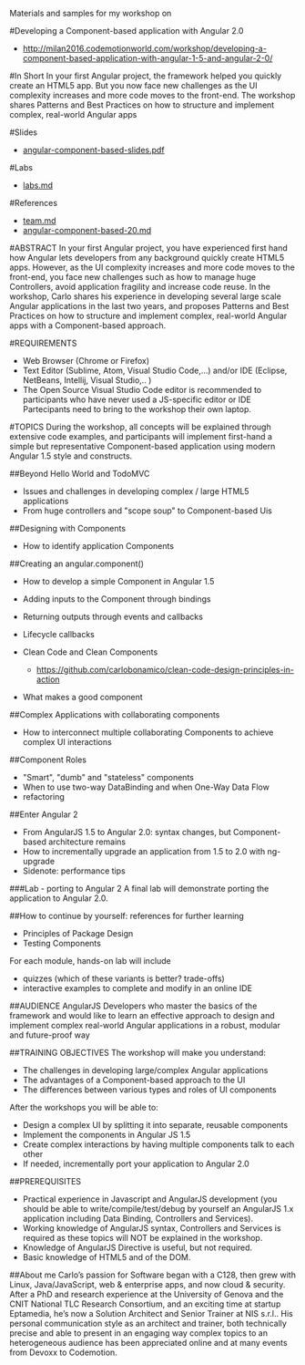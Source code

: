 Materials and samples for my workshop on 

#Developing a Component-based application with Angular 2.0
* http://milan2016.codemotionworld.com/workshop/developing-a-component-based-application-with-angular-1-5-and-angular-2-0/

#In Short
In your first Angular project, the framework helped you quickly create an HTML5 app. But you now face new challenges as the UI complexity increases and more code moves to the front-end. The workshop shares Patterns and Best Practices on how to structure and implement complex, real-world Angular apps


#Slides
* [angular-component-based-slides.pdf](angular-component-based-slides.pdf)

#Labs
* [labs.md](labs.md)

#References
* [team.md](team.md)
* [angular-component-based-20.md](angular-component-based-20.md)

#ABSTRACT
In your first Angular project, you have experienced first hand how Angular lets developers from any background quickly create HTML5 apps. 
However, as the UI complexity increases and more code moves to the front-end, you face new challenges such as how to manage huge 
Controllers, avoid application fragility and increase code reuse. In the workshop, Carlo shares his experience in developing 
several large scale Angular applications in the last two years, and proposes Patterns and Best Practices on how to structure 
and implement complex, real-world Angular apps with a Component-based approach.

#REQUIREMENTS
* Web Browser (Chrome or Firefox)
* Text Editor (Sublime, Atom, Visual Studio Code,…) and/or IDE (Eclipse, NetBeans, Intellij, Visual Studio,.. )
* The Open Source Visual Studio Code editor is recommended to participants who have never used a JS-specific editor or IDE
Partecipants need to bring to the workshop their own laptop.

#TOPICS
During the workshop, all concepts will be explained through extensive code examples, and participants 
will implement first-hand a simple but representative Component-based application 
using modern Angular 1.5 style and constructs.

##Beyond Hello World and TodoMVC
* Issues and challenges in developing complex / large HTML5 applications
* From huge controllers and "scope soup" to Component-based Uis

##Designing with Components
* How to identify application Components

##Creating an angular.component()
* How to develop a simple Component in Angular 1.5
* Adding inputs to the Component through bindings
* Returning outputs through events and callbacks
* Lifecycle callbacks

* Clean Code and Clean Components
  * https://github.com/carlobonamico/clean-code-design-principles-in-action
* What makes a good component

##Complex Applications with collaborating components
* How to interconnect multiple collaborating Components to achieve complex UI interactions

##Component Roles
* "Smart", "dumb" and "stateless" components
* When to use two-way DataBinding and when One-Way Data Flow
* refactoring

##Enter Angular 2
* From AngularJS 1.5 to Angular 2.0: syntax changes, but Component-based architecture remains
* How to incrementally upgrade an application from 1.5 to 2.0 with ng-upgrade
* Sidenote: performance tips

###Lab - porting to Angular 2
A final lab will demonstrate porting the application to Angular 2.0.

##How to continue by yourself: references for further learning
- Principles of Package Design
- Testing Components

For each module, hands-on lab will include
- quizzes (which of these variants is better? trade-offs)
- interactive examples to complete and modify in an online IDE


##AUDIENCE
AngularJS Developers who master the basics of the framework and would like to learn an effective approach to design and implement complex real-world Angular applications in a robust, modular and future-proof way

##TRAINING OBJECTIVES
The workshop will make you understand:
* The challenges in developing large/complex Angular applications
* The advantages of a Component-based approach to the UI
* The differences between various types and roles of UI components

After the workshops you will be able to:
* Design a complex UI by splitting it into separate, reusable components
* Implement the components in Angular JS 1.5
* Create complex interactions by having multiple components talk to each other
* If needed, incrementally port your application to Angular 2.0

##PREREQUISITES
* Practical experience in Javascript and AngularJS development (you should be able to write/compile/test/debug by yourself an AngularJS 1.x application including Data Binding, Controllers and Services).
* Working knowledge of AngularJS syntax, Controllers and Services is required as these topics will NOT be explained in the workshop.
*  Knowledge of AngularJS Directive is useful, but not required.
* Basic knowledge of HTML5 and of the DOM.

##About me 
Carlo’s passion for Software began with a C128, then grew with Linux, Java/JavaScript, web & enterprise apps, and now cloud & security. After a PhD and research experience at the University of Genova and the CNIT National TLC Research Consortium, and an exciting time at startup Eptamedia, he’s now a Solution Architect and Senior Trainer at NIS s.r.l.. His personal communication style as an architect and trainer, both technically precise and able to present in an engaging  way complex topics to an heterogeneous audience has been appreciated online and at many events from Devoxx to Codemotion.
